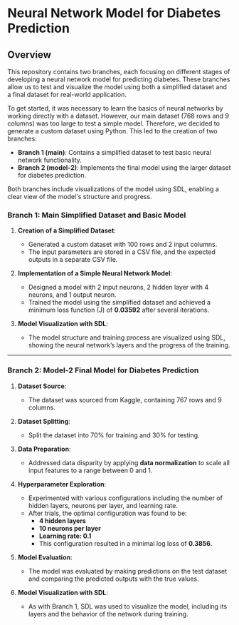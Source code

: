 # Neural Network Model for Diabetes Prediction

## Overview

This repository contains two branches, each focusing on different stages of developing a neural network model for predicting diabetes. These branches allow us to test and visualize the model using both a simplified dataset and a final dataset for real-world application.

To get started, it was necessary to learn the basics of neural networks by working directly with a dataset. However, our main dataset (768 rows and 9 columns) was too large to test a simple model. Therefore, we decided to generate a custom dataset using Python. This led to the creation of two branches:

- **Branch 1 (main)**: Contains a simplified dataset to test basic neural network functionality.
- **Branch 2 (model-2)**: Implements the final model using the larger dataset for diabetes prediction.

Both branches include visualizations of the model using SDL, enabling a clear view of the model's structure and progress.

### Branch 1: Main  **Simplified Dataset and Basic Model**

1. **Creation of a Simplified Dataset**:
   - Generated a custom dataset with 100 rows and 2 input columns.
   - The input parameters are stored in a CSV file, and the expected outputs in a separate CSV file.

2. **Implementation of a Simple Neural Network Model**:
   - Designed a model with 2 input neurons, 2 hidden layer with 4 neurons, and 1 output neuron.
   - Trained the model using the simplified dataset and achieved a minimum loss function (J) of **0.03592** after several iterations.

3. **Model Visualization with SDL**:
   - The model structure and training process are visualized using SDL, showing the neural network’s layers and the progress of the training.

---

### Branch 2: Model-2 **Final Model for Diabetes Prediction**

1. **Dataset Source**:
   - The dataset was sourced from Kaggle, containing 767 rows and 9 columns.

2. **Dataset Splitting**:
   - Split the dataset into 70% for training and 30% for testing.

3. **Data Preparation**:
   - Addressed data disparity by applying **data normalization** to scale all input features to a range between 0 and 1.

4. **Hyperparameter Exploration**:
   - Experimented with various configurations including the number of hidden layers, neurons per layer, and learning rate.
   - After trials, the optimal configuration was found to be:
     - **4 hidden layers**
     - **10 neurons per layer**
     - **Learning rate: 0.1**
     - This configuration resulted in a minimal log loss of **0.3856**.

5. **Model Evaluation**:
   - The model was evaluated by making predictions on the test dataset and comparing the predicted outputs with the true values.

6. **Model Visualization with SDL**:
   - As with Branch 1, SDL was used to visualize the model, including its layers and the behavior of the network during training.
